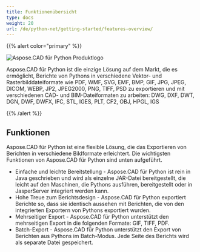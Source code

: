 ```yaml
---
title: Funktionenübersicht
type: docs
weight: 20
url: /de/python-net/getting-started/features-overview/
---
```


{{% alert color="primary" %}}

![Aspose.CAD für Python Produktlogo](/_assets/home_4.png)

Aspose.CAD für Python ist die einzige Lösung auf dem Markt, die es ermöglicht, Berichte von Pythons in verschiedene Vektor- und Rasterbilddateiformate wie PDF, WMF, SVG, EMF, BMP, GIF, JPG, JPEG, DICOM, WEBP, JP2, JPEG2000, PNG, TIFF, PSD zu exportieren und mit verschiedenen CAD- und BIM-Dateiformaten zu arbeiten: DWG, DXF, DWT, DGN, DWF, DWFX, IFC, STL, IGES, PLT, CF2, OBJ, HPGL, IGS

{{% /alert %}}

## Funktionen

Aspose.CAD für Python ist eine flexible Lösung, die das Exportieren von Berichten in verschiedene Bildformate erleichtert. Die wichtigsten Funktionen von Aspose.CAD für Python sind unten aufgeführt.

- Einfache und leichte Bereitstellung - Aspose.CAD für Python ist rein in Java geschrieben und wird als einzelne JAR-Datei bereitgestellt, die leicht auf den Maschinen, die Pythons ausführen, bereitgestellt oder in JasperServer integriert werden kann.
- Hohe Treue zum Berichtsdesign - Aspose.CAD für Python exportiert Berichte so, dass sie identisch aussehen mit Berichten, die von den integrierten Exportern von Pythons exportiert wurden.
- Mehrseitiger Export - Aspose.CAD für Python unterstützt den mehrseitigen Export in die folgenden Formate: GIF, TIFF, PDF.
- Batch-Export - Aspose.CAD für Python unterstützt den Export von Berichten aus Pythons im Batch-Modus. Jede Seite des Berichts wird als separate Datei gespeichert.
